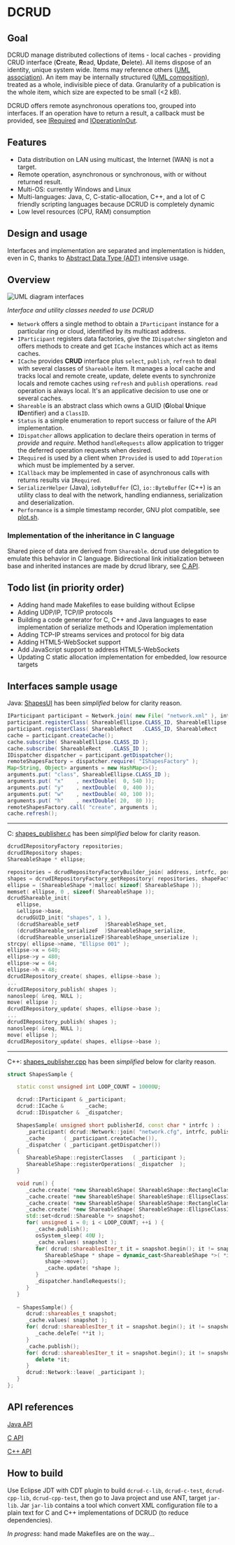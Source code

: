 DCRUD
=====

Goal
----

DCRUD manage distributed collections of items - local caches - providing CRUD interface (**C**reate, **R**ead, **U**pdate, **D**elete). All items dispose of an identity, unique system wide. Items may reference others ([UML association](https://en.wikipedia.org/wiki/Association_%28object-oriented_programming%29)). An item may be internally structured ([UML composition](https://en.wikipedia.org/wiki/Object_composition)), treated as a whole, indivisible piece of data. Granularity of a publication is the whole item, which size are expected to be small (<2 kB).

DCRUD offers remote asynchronous operations too, grouped into interfaces. If an operation have to return a result, a callback must be provided, see [IRequired](Java/src/org/hpms/mw/distcrud/IRequired.java) and [IOperationInOut](Java/src/org/hpms/mw/distcrud/IOperationInOut.java).

Features
--------

 - Data distribution on LAN using multicast, the Internet (WAN) is not a target.
 - Remote operation, asynchronous or synchronous, with or without returned result.
 - Multi-OS: currently Windows and Linux
 - Multi-languages: Java, C, C-static-allocation, C++, and a lot of C friendly scripting languages because DCRUD is completely dynamic
 - Low level resources (CPU, RAM) consumption

Design and usage
----------------

Interfaces and implementation are separated and implementation is hidden, even in C, thanks to [Abstract Data Type (ADT)](https://en.wikipedia.org/wiki/Abstract_data_type) intensive usage.

Overview
--------

![UML diagram interfaces](interfaces.png "UML diagram interfaces")

*Interface and utility classes needed to use DCRUD*

- `Network` offers a single method to obtain a `IParticipant` instance for a particular ring or cloud, identified by its multicast address.
- `IParticipant` registers data factories, give the `IDispatcher` singleton and offers methods to create and get `ICache` instances which act as items caches.
- `ICache` provides **CRUD** interface plus `select`, `publish`, `refresh` to deal with several classes of `Shareable` item. It manages a local cache and tracks local and remote create, update, delete events to synchronize locals and remote caches using `refresh` and `publish` operations. `read` operation is always local. It's an applicative decision to use one or several caches.
- `Shareable` is an abstract class which owns a GUID (**G**lobal **U**nique **ID**entifier) and a `ClassID`.
- `Status` is a simple enumeration to report success or failure of the API implementation.
- `IDispatcher` allows application to declare theirs operation in terms of *provide* and *require*. Method `handleRequests` allow application to trigger the deferred operation requests when desired.
- `IRequired` is used by a client when `IProvided` is used to add `IOperation` which must be implemented by a server.
- `ICallback` may be implemented in case of asynchronous calls with returns results via `IRequired`.
- `SerializerHelper` (Java), `ioByteBuffer` (C), `io::ByteBuffer` (C++) is an utility class to deal with the network, handling endianness, serialization and deserialization.
- `Performance` is a simple timestamp recorder, GNU plot compatible, see [plot.sh](EclipseProject/plot.sh).

### Implementation of the inheritance in C language ###

Shared piece of data are derived from `Shareable`. dcrud use delegation to emulate this behavior in C language. Bidirectional link initialization between base and inherited instances are made by dcrud library, see [C API](http://aubinmahe.github.io/doxygen/html). 

Todo list (in priority order)
-----------------------------

 * Adding hand made Makefiles to ease building without Eclipse
 * Adding UDP/IP, TCP/IP protocols
 * Building a code generator for C, C++ and Java languages to ease implementation of serialize methods and IOperation implementation
 * Adding TCP-IP streams services and protocol for big data
 * Adding HTML5-WebSocket support
 * Add JavaScript support to address HTML5-WebSockets
 * Updating C static allocation implementation for embedded, low resource targets

Interfaces sample usage
-----------------------

Java: [ShapesUI](Java/test/org/hpms/mw/distcrud/samples/shapes/ShapesUI.java) has been *simplified* below for clarity reason.

```Java
IParticipant participant = Network.join( new File( "network.xml" ), intrfc, name );
participant.registerClass( ShareableEllipse.CLASS_ID, ShareableEllipse::new );
participant.registerClass( ShareableRect   .CLASS_ID, ShareableRect   ::new );
cache = participant.createCache();
cache.subscribe( ShareableEllipse.CLASS_ID );
cache.subscribe( ShareableRect   .CLASS_ID );
IDispatcher dispatcher = participant.getDispatcher();
remoteShapesFactory = dispatcher.require( "IShapesFactory" );
Map<String, Object> arguments = new HashMap<>();
arguments.put( "class", ShareableEllipse.CLASS_ID );
arguments.put( "x"    , nextDouble(  0, 540 ));
arguments.put( "y"    , nextDouble(  0, 400 ));
arguments.put( "w"    , nextDouble( 40, 100 ));
arguments.put( "h"    , nextDouble( 20,  80 ));
remoteShapesFactory.call( "create", arguments );
cache.refresh();
```
------------

C: [shapes_publisher.c](C/test/shapes_publisher.c) has been *simplified* below for clarity reason.

```C
dcrudIRepositoryFactory repositories;
dcrudIRepository shapes;
ShareableShape * ellipse;

repositories = dcrudRepositoryFactoryBuilder_join( address, intrfc, port, 42 );
shapes = dcrudIRepositoryFactory_getRepository( repositories, shapeFactory );
ellipse = (ShareableShape *)malloc( sizeof( ShareableShape ));
memset( ellipse, 0 , sizeof( ShareableShape ));
dcrudShareable_init(
   ellipse,
   &ellipse->base,
   dcrudGUID_init( "shapes", 1 ),
   (dcrudShareable_setF        )ShareableShape_set,
   (dcrudShareable_serializeF  )ShareableShape_serialize,
   (dcrudShareable_unserializeF)ShareableShape_unserialize );
strcpy( ellipse->name, "Ellipse 001" );
ellipse->x = 640;
ellipse->y = 480;
ellipse->w = 64;
ellipse->h = 48;
dcrudIRepository_create( shapes, ellipse->base );
...
dcrudIRepository_publish( shapes );
nanosleep( &req, NULL );
move( ellipse );
dcrudIRepository_update( shapes, ellipse->base );
...
dcrudIRepository_publish( shapes );
nanosleep( &req, NULL );
move( ellipse );
dcrudIRepository_update( shapes, ellipse->base );
```
------------

C++: [shapes_publisher.cpp](cpp/test/shapes_publisher.cpp) has been *simplified* below for clarity reason.

```C++
struct ShapesSample {

   static const unsigned int LOOP_COUNT = 10000U;

   dcrud::IParticipant & _participant;
   dcrud::ICache &       _cache;
   dcrud::IDispatcher &  _dispatcher;

   ShapesSample( unsigned short publisherId, const char * intrfc ) :
      _participant( dcrud::Network::join( "network.cfg", intrfc, publisherId )),
      _cache      ( _participant.createCache()),
      _dispatcher ( _participant.getDispatcher())
   {
      ShareableShape::registerClasses   ( _participant );
      ShareableShape::registerOperations( _dispatcher  );
   }

   void run() {
      _cache.create( *new ShareableShape( ShareableShape::RectangleClassID ));
      _cache.create( *new ShareableShape( ShareableShape::EllipseClassID ));
      _cache.create( *new ShareableShape( ShareableShape::RectangleClassID ));
      _cache.create( *new ShareableShape( ShareableShape::EllipseClassID ));
      std::set<dcrud::Shareable *> snapshot;
      for( unsigned i = 0; i < LOOP_COUNT; ++i ) {
         _cache.publish();
         osSystem_sleep( 40U );
         _cache.values( snapshot );
         for( dcrud::shareablesIter_t it = snapshot.begin(); it != snapshot.end(); ++it ) {
            ShareableShape * shape = dynamic_cast<ShareableShape *>( *it );
            shape->move();
            _cache.update( *shape );
         }
         _dispatcher.handleRequests();
      }
   }
   
   ~ ShapesSample() {
      dcrud::shareables_t snapshot;
      _cache.values( snapshot );
      for( dcrud::shareablesIter_t it = snapshot.begin(); it != snapshot.end(); ++it ) {
         _cache.deleTe( **it );
      }
      _cache.publish();
      for( dcrud::shareablesIter_t it = snapshot.begin(); it != snapshot.end(); ++it ) {
         delete *it;
      }
      dcrud::Network::leave( _participant );
   }
};
```

API references
--------------

[Java API](http://aubinmahe.github.io/javadoc/)

[C API](http://aubinmahe.github.io/doxygen/html)

[C++ API](http://aubinmahe.github.io/doxygen-cpp/html)

How to build
------------

Use Eclipse JDT with CDT plugin to build `dcrud-c-lib`, `dcrud-c-test`, `dcrud-cpp-lib`, `dcrud-cpp-test`, then go to Java project and use ANT, target `jar-lib`. 
Jar `jar-lib` contains a tool which convert XML configuration file to a plain text for C and C++ implementations of DCRUD (to reduce dependencies).

*In progress*: hand made Makefiles are on the way...
